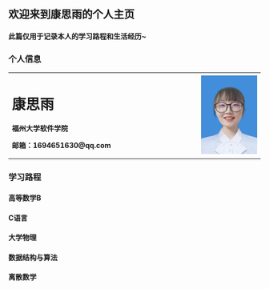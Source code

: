 ## 欢迎来到康思雨的个人主页
#### 此篇仅用于记录本人的学习路程和生活经历~

### 个人信息
<table border="0">
  <tr>
    <td width="75%">
      <h1>康思雨</h1>
      <p><b>福州大学软件学院</b></p>
      <p><b>邮箱：1694651630@qq.com</b></p>
    </td>
    <td width="25%">
      <img src="/2.jpg" width="100%">      
    </td>
  </tr>
</table>


### 学习路程
#### 高等数学B
#### C语言
#### 大学物理
#### 数据结构与算法
#### 离散数学

